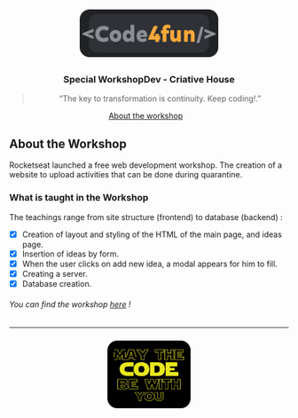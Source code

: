 <h1 align="center">
    <img src="../assets/code4funFinal.png" width="250px">
</h1>
<h3 align="center">
  Special WorkshopDev - Criative House
</h3>

<blockquote align="center">“The key to transformation is continuity. Keep coding!.”</blockquote>

<p align="center">
  <a href="#rocket-sobre-o-desafio">About the workshop</a>&nbsp;&nbsp;&nbsp;
</p>

## About the Workshop


Rocketseat launched a free web development workshop. The creation of a website to upload activities that can be done during quarantine.


### What is taught in the Workshop

The teachings range from site structure (frontend) to database (backend) :

- [x] Creation of layout and styling of the HTML of the main page, and ideas page.
- [x] Insertion of ideas by form.
- [x] When the user clicks on add new idea, a modal appears for him to fill.
- [x] Creating a server.
- [x] Database creation.

###### You can find the workshop [here](https://www.youtube.com/playlist?list=PL85ITvJ7FLohGTWaE_p0J6B-TLmQbN4ka) !

<hr>

<h3 align="center">
    <img alt="github" src="../assets/mayCode.png" width="150px" />
</h3>
